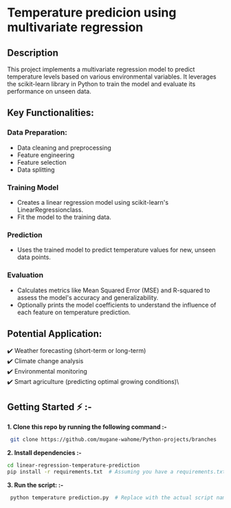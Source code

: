 

# Temperature predicion using multivariate regression

## Description
<p > 
 This project implements a multivariate regression model to predict temperature levels based on various environmental variables. It leverages the scikit-learn library in Python to train the model and evaluate its performance on unseen data.
</p>

## Key Functionalities:

### Data Preparation:
- Data cleaning and preprocessing
- Feature engineering
- Feature selection
- Data splitting
### Training Model
- Creates a linear regression model using scikit-learn's LinearRegressionclass.
- Fit the model to the training data.

### Prediction 
- Uses the trained model to predict temperature values ​​for new, unseen data points.

### Evaluation
- Calculates metrics like Mean Squared Error (MSE) and R-squared to assess the model's accuracy and generalizability.
- Optionally prints the model coefficients to understand the influence of each feature on temperature prediction.

## Potential Application: 
✔️ Weather forecasting (short-term or long-term)\
✔️ Climate change analysis\
✔️ Environmental monitoring\
✔️ Smart agriculture (predicting optimal growing conditions)\


## Getting Started ⚡ :-

**1. Clone this repo by running the following command :-**

```bash
 git clone https://github.com/mugane-wahome/Python-projects/branches
```

**2. Install dependencies :-**

```bash
cd linear-regression-temperature-prediction
pip install -r requirements.txt  # Assuming you have a requirements.txt file listing necessary libraries

```

**3. Run the script: :-**

```bash
 python temperature prediction.py  # Replace with the actual script name containing the code

```


